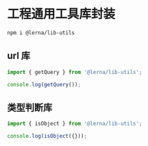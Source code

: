 # 工程通用工具库封装

```bash
npm i @lerna/lib-utils
```

## url 库
```js
import { getQuery } from '@lerna/lib-utils';

console.log(getQuery());
```

## 类型判断库
```js
import { isObject } from '@lerna/lib-utils';

console.log(isObject({}));
```
